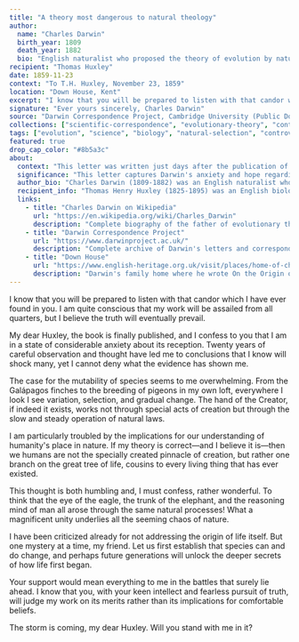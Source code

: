 ```yaml
---
title: "A theory most dangerous to natural theology"
author:
  name: "Charles Darwin"
  birth_year: 1809
  death_year: 1882
  bio: "English naturalist who proposed the theory of evolution by natural selection"
recipient: "Thomas Huxley"
date: 1859-11-23
context: "To T.H. Huxley, November 23, 1859"
location: "Down House, Kent"
excerpt: "I know that you will be prepared to listen with that candor which I have ever found in you. I am quite conscious that my work will be assailed from all quarters, but I believe the truth will eventually prevail."
signature: "Ever yours sincerely, Charles Darwin"
source: "Darwin Correspondence Project, Cambridge University (Public Domain)"
collections: ["scientific-correspondence", "evolutionary-theory", "controversial-ideas"]
tags: ["evolution", "science", "biology", "natural-selection", "controversy"]
featured: true
drop_cap_color: "#8b5a3c"
about:
  context: "This letter was written just days after the publication of 'On the Origin of Species' in November 1859. Darwin was writing to Thomas Huxley, seeking support from one of the most respected biologists of his time."
  significance: "This letter captures Darwin's anxiety and hope regarding his revolutionary theory. Huxley became known as 'Darwin's Bulldog' for his fierce defense of evolutionary theory, making this correspondence historically significant."
  author_bio: "Charles Darwin (1809-1882) was an English naturalist whose theory of evolution by natural selection became the unifying principle of modern biology. His work fundamentally changed how humans understand their place in the natural world."
  recipient_info: "Thomas Henry Huxley (1825-1895) was an English biologist known as 'Darwin's Bulldog' for his advocacy of evolutionary theory. He was also an educator and comparative anatomist who coined the term 'agnosticism.'"
  links:
    - title: "Charles Darwin on Wikipedia"
      url: "https://en.wikipedia.org/wiki/Charles_Darwin"
      description: "Complete biography of the father of evolutionary theory"
    - title: "Darwin Correspondence Project"
      url: "https://www.darwinproject.ac.uk/"
      description: "Complete archive of Darwin's letters and correspondence"
    - title: "Down House"
      url: "https://www.english-heritage.org.uk/visit/places/home-of-charles-darwin-down-house/"
      description: "Darwin's family home where he wrote On the Origin of Species"
---
```


I know that you will be prepared to listen with that candor which I have ever found in you. I am quite conscious that my work will be assailed from all quarters, but I believe the truth will eventually prevail.

My dear Huxley, the book is finally published, and I confess to you that I am in a state of considerable anxiety about its reception. Twenty years of careful observation and thought have led me to conclusions that I know will shock many, yet I cannot deny what the evidence has shown me.

The case for the mutability of species seems to me overwhelming. From the Galápagos finches to the breeding of pigeons in my own loft, everywhere I look I see variation, selection, and gradual change. The hand of the Creator, if indeed it exists, works not through special acts of creation but through the slow and steady operation of natural laws.

I am particularly troubled by the implications for our understanding of humanity's place in nature. If my theory is correct—and I believe it is—then we humans are not the specially created pinnacle of creation, but rather one branch on the great tree of life, cousins to every living thing that has ever existed.

This thought is both humbling and, I must confess, rather wonderful. To think that the eye of the eagle, the trunk of the elephant, and the reasoning mind of man all arose through the same natural processes! What a magnificent unity underlies all the seeming chaos of nature.

I have been criticized already for not addressing the origin of life itself. But one mystery at a time, my friend. Let us first establish that species can and do change, and perhaps future generations will unlock the deeper secrets of how life first began.

Your support would mean everything to me in the battles that surely lie ahead. I know that you, with your keen intellect and fearless pursuit of truth, will judge my work on its merits rather than its implications for comfortable beliefs.

The storm is coming, my dear Huxley. Will you stand with me in it?